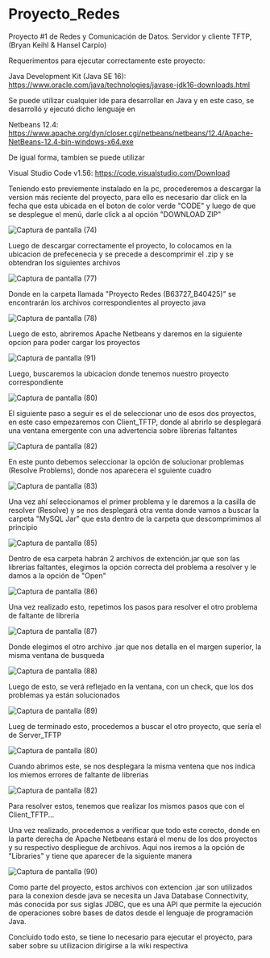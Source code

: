 # Proyecto_Redes
Proyecto #1 de Redes y Comunicación de Datos. Servidor y cliente TFTP, (Bryan Keihl &amp; Hansel Carpio)


Requerimentos para ejecutar correctamente este proyecto:

Java Development Kit (Java SE 16): https://www.oracle.com/java/technologies/javase-jdk16-downloads.html

Se puede utilizar cualquier ide para desarrollar en Java y en este caso, se desarrolló y ejecutó dicho lenguaje en

Netbeans 12.4: https://www.apache.org/dyn/closer.cgi/netbeans/netbeans/12.4/Apache-NetBeans-12.4-bin-windows-x64.exe

De igual forma, tambien se puede utilizar 

Visual Studio Code v1.56: https://code.visualstudio.com/Download


Teniendo esto previemente instalado en la pc, procederemos a descargar la version más reciente del proyecto, para ello es necesario dar click en la fecha que esta ubicada en el boton de color verde "CODE" y luego de que se desplegue el menú, darle click a al opción "DOWNLOAD ZIP"

![Captura de pantalla (74)](https://user-images.githubusercontent.com/38017780/120114545-dc1cb700-c13c-11eb-9758-920782f3e380.png)

Luego de descargar correctamente el proyecto, lo colocamos en la ubicacion de prefecenecia y se precede a descomprimir el .zip y se obtendran los siguientes archivos

![Captura de pantalla (77)](https://user-images.githubusercontent.com/38017780/120114737-cc51a280-c13d-11eb-8a57-b440a34da834.png)

Donde en la carpeta llamada "Proyecto Redes (B63727_B40425)" se encontrarán los archivos correspondientes al proyecto java

![Captura de pantalla (78)](https://user-images.githubusercontent.com/38017780/120114807-16d31f00-c13e-11eb-875c-1776d4e3029e.png)

Luego de esto, abriremos Apache Netbeans y daremos en la siguiente opcion para poder cargar los proyectos

![Captura de pantalla (91)](https://user-images.githubusercontent.com/38017780/120115725-47b55300-c142-11eb-9bfe-9535477f6f57.png)

Luego, buscaremos la ubicacion donde tenemos nuestro proyecto correspondiente

![Captura de pantalla (80)](https://user-images.githubusercontent.com/38017780/120115831-daee8880-c142-11eb-9b6b-ed1cbcd62c5b.png)

El siguiente paso a seguir es el de seleccionar uno de esos dos proyectos, en este caso empezaremos con Client_TFTP, donde al abrirlo se desplegará una ventana emergente con una advertencia sobre librerias faltantes

![Captura de pantalla (82)](https://user-images.githubusercontent.com/38017780/120116001-3fa9e300-c143-11eb-8151-a6895929fcd8.png)

En este punto debemos seleccionar la opción de solucionar problemas (Resolve Problems), donde nos aparecera el sguiente cuadro

![Captura de pantalla (83)](https://user-images.githubusercontent.com/38017780/120116027-5f410b80-c143-11eb-9b27-60e08957f331.png)

Una vez ahí seleccionamos el primer problema y le daremos a la casilla de resolver (Resolve) y se nos desplegará otra venta donde vamos a buscar  la carpeta "MySQL Jar" que esta dentro de la carpeta que descomprimimos al principio

![Captura de pantalla (85)](https://user-images.githubusercontent.com/38017780/120116177-163d8700-c144-11eb-88e0-73a4152a59fa.png)

Dentro de esa carpeta habrán 2 archivos de extención.jar que son las librerias faltantes, elegimos la opción correcta del problema a resolver y le damos a la opción de "Open"

![Captura de pantalla (86)](https://user-images.githubusercontent.com/38017780/120116222-60266d00-c144-11eb-82ef-b13ab6adca7b.png)

Una vez realizado esto, repetimos los pasos para resolver el otro problema de faltante de libreria

![Captura de pantalla (87)](https://user-images.githubusercontent.com/38017780/120116347-fce90a80-c144-11eb-88e9-b72387408eaf.png)

Donde elegimos el otro archivo .jar que nos detalla en el margen superior, la misma ventana de busqueda

![Captura de pantalla (88)](https://user-images.githubusercontent.com/38017780/120116394-2bff7c00-c145-11eb-8fda-1f67b1f03a4a.png)

Luego de esto, se verá reflejado en la ventana, con un check, que los dos problemas ya están solucionados

![Captura de pantalla (89)](https://user-images.githubusercontent.com/38017780/120116424-52bdb280-c145-11eb-8735-4b416552f64f.png)

Lueg de terminado esto, procedemos a buscar el otro proyecto, que sería el de Server_TFTP

![Captura de pantalla (80)](https://user-images.githubusercontent.com/38017780/120116474-8ef11300-c145-11eb-90ee-bbfe84334322.png)

Cuando abrimos este, se nos desplegara la misma ventena que nos indica los miemos errores de faltante de librerias

![Captura de pantalla (82)](https://user-images.githubusercontent.com/38017780/120116499-b2b45900-c145-11eb-8557-446bce50f5dd.png)

Para resolver estos, tenemos que realizar los mismos pasos que con el Client_TFTP...

Una vez realizado, procedemos a verificar que todo este corecto, donde en la parte derecha de Apache Netbeans estará el menu de los dos proyectos y su respectivo despliegue de archivos. Aqui nos iremos a la opción de "Libraries" y tiene que aparecer de la siguiente manera

![Captura de pantalla (90)](https://user-images.githubusercontent.com/38017780/120116619-340beb80-c146-11eb-8fd6-e6e7a3f0d90a.png)


Como parte del proyecto, estos archivos con extencion .jar son utilizados para la conexion desde java se necesita un Java Database Connectivity, más conocida por sus siglas JDBC, que es una API que permite la ejecución de operaciones sobre bases de datos desde el lenguaje de programación Java.


Concluido todo esto, se tiene lo necesario para ejecutar el proyecto, para saber sobre su utilizacion dirigirse a la wiki respectiva

